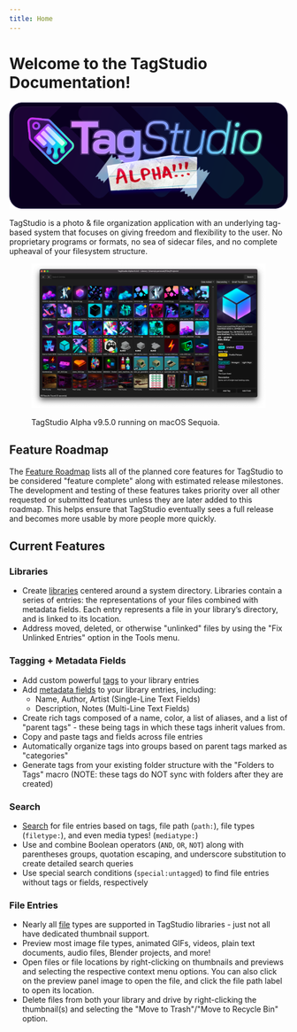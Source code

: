 ```yaml
---
title: Home
---
```


# Welcome to the TagStudio Documentation!

![TagStudio Alpha](./assets/github_header.png)

TagStudio is a photo & file organization application with an underlying tag-based system that focuses on giving freedom and flexibility to the user. No proprietary programs or formats, no sea of sidecar files, and no complete upheaval of your filesystem structure.

<figure width="60%" markdown="span">

  ![TagStudio screenshot](./assets/screenshot.png)

  <figcaption>TagStudio Alpha v9.5.0 running on macOS Sequoia.</figcaption>

</figure>

## Feature Roadmap

The [Feature Roadmap](./updates/roadmap.md) lists all of the planned core features for TagStudio to be considered "feature complete" along with estimated release milestones. The development and testing of these features takes priority over all other requested or submitted features unless they are later added to this roadmap. This helps ensure that TagStudio eventually sees a full release and becomes more usable by more people more quickly.

## Current Features

### Libraries

-   Create [libraries](./library/index.md) centered around a system directory. Libraries contain a series of entries: the representations of your files combined with metadata fields. Each entry represents a file in your library’s directory, and is linked to its location.
-   Address moved, deleted, or otherwise "unlinked" files by using the "Fix Unlinked Entries" option in the Tools menu.

### Tagging + Metadata Fields

-   Add custom powerful [tags](./library/tag.md) to your library entries
-   Add [metadata fields](./library/field.md) to your library entries, including:
    -   Name, Author, Artist (Single-Line Text Fields)
    -   Description, Notes (Multi-Line Text Fields)
-   Create rich tags composed of a name, color, a list of aliases, and a list of "parent tags" - these being tags in which these tags inherit values from.
-   Copy and paste tags and fields across file entries
-   Automatically organize tags into groups based on parent tags marked as "categories"
-   Generate tags from your existing folder structure with the "Folders to Tags" macro (NOTE: these tags do NOT sync with folders after they are created)

### Search

-   [Search](./library/library_search.md) for file entries based on tags, file path (`path:`), file types (`filetype:`), and even media types! (`mediatype:`)
-   Use and combine Boolean operators (`AND`, `OR`, `NOT`) along with parentheses groups, quotation escaping, and underscore substitution to create detailed search queries
-   Use special search conditions (`special:untagged`) to find file entries without tags or fields, respectively

### File Entries

-   Nearly all [file](./library/entry.md) types are supported in TagStudio libraries - just not all have dedicated thumbnail support.
-   Preview most image file types, animated GIFs, videos, plain text documents, audio files, Blender projects, and more!
-   Open files or file locations by right-clicking on thumbnails and previews and selecting the respective context menu options. You can also click on the preview panel image to open the file, and click the file path label to open its location.
-   Delete files from both your library and drive by right-clicking the thumbnail(s) and selecting the "Move to Trash"/"Move to Recycle Bin" option.
